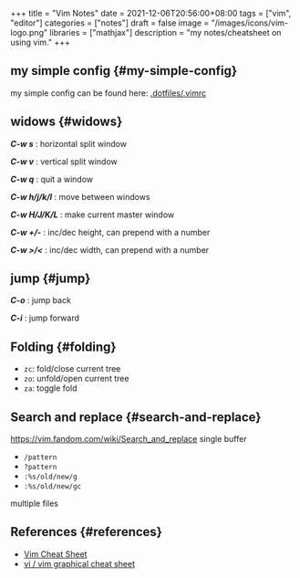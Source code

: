 +++
title = "Vim Notes"
date = 2021-12-06T20:56:00+08:00
tags = ["vim", "editor"]
categories = ["notes"]
draft = false
image = "/images/icons/vim-logo.png"
libraries = ["mathjax"]
description = "my notes/cheatsheet on using vim."
+++

## my simple config {#my-simple-config}

my simple config can be found here: [.dotfiles/.vimrc](https://github.com/sky-bro/.dotfiles/blob/master/.vimrc)


## widows {#widows}

_**C-w s**_
: horizontal split window

_**C-w v**_
: vertical split window

_**C-w q**_
: quit a window

_**C-w h/j/k/l**_
: move between windows

_**C-w H/J/K/L**_
: make current master window

_**C-w +/-**_
: inc/dec height, can prepend with a number

_**C-w &gt;/&lt;**_
: inc/dec width, can prepend with a number


## jump {#jump}

_**C-o**_
: jump back

_**C-i**_
: jump forward


## Folding {#folding}

-   `zc`: fold/close current tree
-   `zo`: unfold/open current tree
-   `za`: toggle fold


## Search and replace {#search-and-replace}

<https://vim.fandom.com/wiki/Search_and_replace>
single buffer

-   `/pattern`
-   `?pattern`
-   `:%s/old/new/g`
-   `:%s/old/new/gc`

multiple files


## References {#references}

-   [Vim Cheat Sheet](https://vim.rtorr.com/)
-   [vi / vim graphical cheat sheet](/images/posts/vim-notes/vim-cheatsheet.svg)
